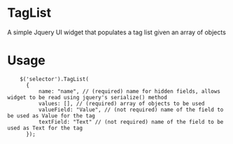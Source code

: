 TagList
=======

A simple Jquery UI widget that populates a tag list given an array of objects

Usage
=====

        $('selector').TagList(
          {
              name: "name", // (required) name for hidden fields, allows widget to be read using jquery's serialize() method
              values: [], // (required) array of objects to be used
              valueField: "Value", // (not required) name of the field to be used as Value for the tag
              textField: "Text" // (not required) name of the field to be used as Text for the tag
          });
  
